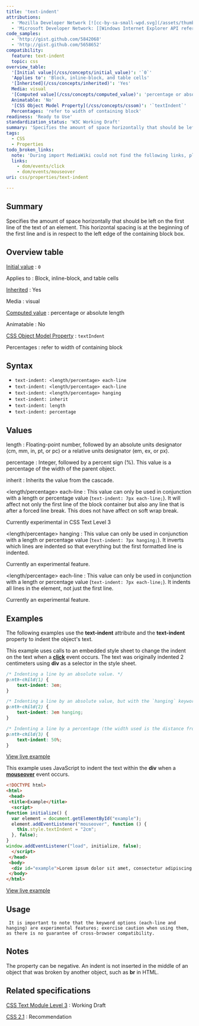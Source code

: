 ```yaml
---
title: 'text-indent'
attributions:
  - 'Mozilla Developer Network [![cc-by-sa-small-wpd.svg](/assets/thumb/8/8c/cc-by-sa-small-wpd.svg/120px-cc-by-sa-small-wpd.svg.png)](http://creativecommons.org/licenses/by-sa/3.0/us/): [Article](https://developer.mozilla.org/en-US/docs/Web/CSS/text-indent)'
  - 'Microsoft Developer Network: [[Windows Internet Explorer API reference](http://msdn.microsoft.com/en-us/library/ie/hh828809%28v=vs.85%29.aspx) Article]'
code_samples:
  - 'http://gist.github.com/5842068'
  - 'http://gist.github.com/5658652'
compatibility:
  feature: text-indent
  topic: css
overview_table:
  '[Initial value](/css/concepts/initial_value)': '`0`'
  'Applies to': 'Block, inline-block, and table cells'
  '[Inherited](/css/concepts/inherited)': 'Yes'
  Media: visual
  '[Computed value](/css/concepts/computed_value)': 'percentage or absolute length'
  Animatable: 'No'
  '[CSS Object Model Property](/css/concepts/cssom)': '`textIndent`'
  Percentages: 'refer to width of containing block'
readiness: 'Ready to Use'
standardization_status: 'W3C Working Draft'
summary: 'Specifies the amount of space horizontally that should be left on the first line of the text of an element. This horizontal spacing is at the beginning of the first line and is in respect to the left edge of the containing block box.'
tags:
  - CSS
  - Properties
todo_broken_links:
  note: 'During import MediaWiki could not find the following links, please fix and adjust this list.'
  links:
    - dom/events/click
    - dom/events/mouseover
uri: css/properties/text-indent

---
```

## Summary

Specifies the amount of space horizontally that should be left on the first line of the text of an element. This horizontal spacing is at the beginning of the first line and is in respect to the left edge of the containing block box.

## Overview table

[Initial value](/css/concepts/initial_value)
:   `0`

Applies to
:   Block, inline-block, and table cells

[Inherited](/css/concepts/inherited)
:   Yes

Media
:   visual

[Computed value](/css/concepts/computed_value)
:   percentage or absolute length

Animatable
:   No

[CSS Object Model Property](/css/concepts/cssom)
:   `textIndent`

Percentages
:   refer to width of containing block

## Syntax

-   `text-indent: <length/percentage> each-line`
-   `text-indent: <length/percentage> each-line`
-   `text-indent: <length/percentage> hanging`
-   `text-indent: inherit`
-   `text-indent: length`
-   `text-indent: percentage`

## Values

length
:   Floating-point number, followed by an absolute units designator (cm, mm, in, pt, or pc) or a relative units designator (em, ex, or px).

percentage
:   Integer, followed by a percent sign (%). This value is a percentage of the width of the parent object.

inherit
:   Inherits the value from the cascade.

\<length/percentage\> each-line
:   This value can only be used in conjunction with a length or percentage value (`text-indent: 7px each-line;`). It will affect not only the first line of the block container but also any line that is after a forced line break. This does not have affect on soft wrap break.

Currently experimental in CSS Text Level 3

\<length/percentage\> hanging
:   This value can only be used in conjunction with a length or percentage value (`text-indent: 7px hanging;`). It inverts which lines are indented so that everything but the first formatted line is indented.

Currently an experimental feature.

\<length/percentage\> each-line
:   This value can only be used in conjunction with a length or percentage value (`text-indent: 7px each-line;`). It indents all lines in the element, not just the first line.

Currently an experimental feature.

## Examples

The following examples use the **text-indent** attribute and the **text-indent** property to indent the object's text.

This example uses calls to an embedded style sheet to change the indent on the text when a [**click**](/w/index.php?title=dom/events/click&action=edit&redlink=1) event occurs. The text was originally indented 2 centimeters using **div** as a selector in the style sheet.

``` css
/* Indenting a line by an absolute value. */
p:nth-child(1) {
    text-indent: 3em;
}

/* Indenting a line by an absolute value, but with the `hanging` keyword. */
p:nth-child(2) {
    text-indent: 3em hanging;
}

/* Indenting a line by a percentage (the width used is the distance from the beginning to the end of the line.) */
p:nth-child(3) {
    text-indent: 50%;
}
```

[View live example](http://code.webplatform.org/gist/5842068)

This example uses JavaScript to indent the text within the **div** when a [**mouseover**](/w/index.php?title=dom/events/mouseover&action=edit&redlink=1) event occurs.

``` html
<!DOCTYPE html>
<html>
 <head>
 <title>Example</title>
  <script>
function initialize() {
  var element = document.getElementById("example");
  element.addEventListener("mouseover", function () {
    this.style.textIndent = "2cm";
  }, false);
}
window.addEventListener("load", initialize, false);
  </script>
 </head>
 <body>
  <div id="example">Lorem ipsum dolor sit amet, consectetur adipiscing elit. Proin condimentum malesuada quam, ut ullamcorper nunc posuere in. Duis ullamcorper fringilla lorem eget accumsan. Praesent neque ipsum, tincidunt eget aliquet sit amet, tempor eget felis. Duis nibh magna, vestibulum et molestie sed, porttitor vel tellus. Nunc suscipit justo ut magna imperdiet pharetra. Suspendisse potenti. Vivamus vestibulum, dui eu fermentum blandit, nunc dolor aliquet massa, non elementum arcu arcu ut risus. Class aptent taciti sociosqu ad litora torquent per conubia nostra, per inceptos himenaeos. Suspendisse tincidunt nibh at ipsum semper eu tempor nisi ornare. Nunc vestibulum elementum dapibus. Morbi pellentesque nulla non est adipiscing id commodo eros blandit. Suspendisse mauris tellus, auctor a sodales a, consequat nec diam.</div>
 </body>
</html>
```

[View live example](http://code.webplatform.org/gist/5658652)

## Usage

     It is important to note that the keyword options (each-line and hanging) are experimental features; exercise caution when using them, as there is no guarantee of cross-browser compatibility.

## Notes

The property can be negative. An indent is not inserted in the middle of an object that was broken by another object, such as **br** in HTML.

## Related specifications

[CSS Text Module Level 3](http://www.w3.org/TR/css3-text/)
:   Working Draft

[CSS 2.1](http://www.w3.org/TR/CSS2/)
:   Recommendation
